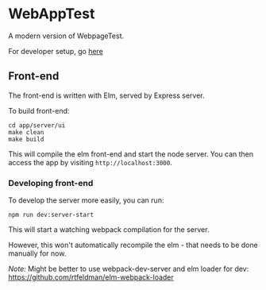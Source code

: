 # WebAppTest

A modern version of WebpageTest.

For developer setup, go [here](https://github.com/jameshopkins/webapptest/wiki/Developer-Setup)


## Front-end

The front-end is written with Elm, served by Express server.

To build front-end:

```
cd app/server/ui
make clean
make build
```

This will compile the elm front-end and start the node server. You can then access the app by visiting `http://localhost:3000`.

### Developing front-end

To develop the server more easily, you can run:

```
npm run dev:server-start
```

This will start a watching webpack compilation for the server.

However, this won't automatically recompile the elm - that needs to be done manually for now.

*Note:* Might be better to use webpack-dev-server and elm loader for dev:
https://github.com/rtfeldman/elm-webpack-loader
